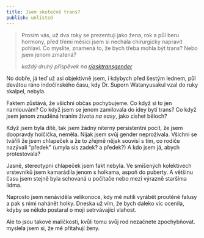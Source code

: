 ```yaml
---
title: Jsem skutečně trans?
publish: unlisted
---
```


> Prosím vás, už dva roky se prezentuji jako žena, rok a půl beru hormony, před třemi měsíci jsem si nechala chirurgicky napravit pohlaví. Co myslíte, znamená to, že bych třeba mohla být trans? Nebo jsem jenom zmatená?
>
> <cite>každý druhý příspěvek na [r/asktransgender](https://www.reddit.com/r/asktransgender)</cite>

No dobře, já teď už asi objektivně jsem, i kdybych před šestým lednem, půl devátou ráno indočínského času, kdy Dr.&nbsp;Suporn Watanyusakul vzal do ruky skalpel, nebyla.

Faktem zůstává, že všichni občas pochybujeme. Co když si to jen namlouvám? Co když jsem se jenom zamilovala do idey bytí trans? Co když jsem jenom znuděná hraním života *na easy*, jako cishet běloch?

Když jsem byla dítě, tak jsem žádný niterný persistentní pocit, že jsem doopravdy holčička, neměla. Nijak jsem svůj gender neprožívala. Všichni se tvářili že jsem chlapeček a že to zřejmě nějak souvisí s tím, co rodiče nazývali "předek" (umyla sis zadek? a předek?) A kdo jsem já, abych protestovala?

Jasně, stereotypní chlapeček jsem fakt nebyla. Ve smíšených kolektivech vrstevníků jsem kamarádila jenom s holkama, aspoň do puberty. A většinu času jsem stejně byla schovaná u počítače nebo mezi výrazně staršíma lidma.

Naprosto jsem nenáviděla velikonoce, kdy mě nutili vyrábět proutěné falusy a pak s nimi nahánět holky. Dneska už vím, že bych daleko víc ocenila, kdyby se někdo postaral o moji setrvávající vlahost.

Ale to jsou takové maličkosti, kvůli tomu svůj rod nezačnete zpochybňovat.  myslela jsem si, že mě přitahují ženy.